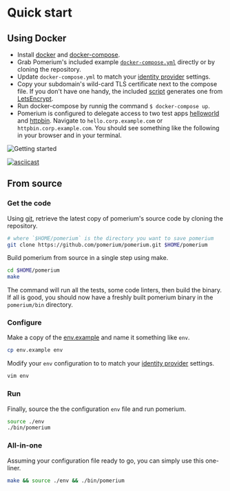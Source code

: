 # Quick start

## Using Docker

- Install [docker] and [docker-compose].
- Grab Pomerium's included example [`docker-compose.yml`](https://raw.githubusercontent.com/pomerium/pomerium/master/docker-compose.yml) directly or by cloning the repository.
- Update `docker-compose.yml` to match your [identity provider] settings.
- Copy your subdomain's wild-card TLS certificate next to the compose file. If you don't have one handy, the included [script] generates one from [LetsEncrypt].
- Run docker-compose by runnig the command `$ docker-compose up`.
- Pomerium is configured to delegate access to two test apps [helloworld] and [httpbin]. Navigate to `hello.corp.example.com` or `httpbin.corp.example.com`. You should see something like the following in your browser and in your terminal.

![Getting started](./get-started.gif)

[![asciicast](https://asciinema.org/a/tfbSWkUZgMRxHAQDqmcjjNwUg.svg)](https://asciinema.org/a/tfbSWkUZgMRxHAQDqmcjjNwUg)

## From source

### Get the code

Using [git](https://git-scm.com/), retrieve the latest copy of pomerium's source code by cloning the repository.

```bash
# where `$HOME/pomerium` is the directory you want to save pomerium
git clone https://github.com/pomerium/pomerium.git $HOME/pomerium
```

Build pomerium from source in a single step using make.

```bash
cd $HOME/pomerium
make
```

The command will run all the tests, some code linters, then build the binary. If all is good, you should now have a freshly built pomerium binary in the `pomerium/bin` directory.

### Configure

Make a copy of the [env.example] and name it something like `env`.

```bash
cp env.example env
```

Modify your `env` configuration to to match your [identity provider] settings.

```bash
vim env
```

### Run

Finally, source the the configuration `env` file and run pomerium.

```bash
source ./env
./bin/pomerium
```

### All-in-one

Assuming your configuration file ready to go, you can simply use this one-liner.

```bash
make && source ./env && ./bin/pomerium
```

[certbot]: https://certbot.eff.org/docs/install.html
[docker]: https://docs.docker.com/install/
[docker-compose]: (https://docs.docker.com/compose/install/)
[download]: https://github.com/pomerium/pomerium/releases
[env.example]: https://github.com/pomerium/pomerium/blob/master/env.example
[helloworld]: https://hub.docker.com/r/tutum/hello-world
[httpbin]: https://httpbin.org/
[identity provider]: ./identity-providers.md
[kms]: https://en.wikipedia.org/wiki/Key_management
[letsencrypt]: https://letsencrypt.org/
[script]: https://github.com/pomerium/pomerium/blob/master/scripts/generate_wildcard_cert.sh
[source]: https://github.com/pomerium/pomerium#start-developing
